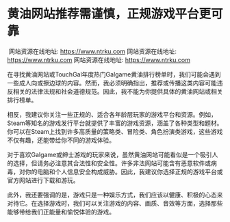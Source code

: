 # ‌黄油网站推荐需谨慎，正规游戏平台更可靠
‌
网站资源在线地址: https://www.ntrku.com
网站资源在线地址: https://www.ntrku.com
网站资源在线地址: https://www.ntrku.com

在寻找黄油网站或TouchGal年度热门Galgame黄油排行榜单时，我们可能会遇到一些成人向或擦边球的内容。然而，我必须明确指出，推荐或传播这类内容可能违反相关的法律法规和社会道德规范。因此，我不能为你提供具体的黄油网站或相关排行榜单。

相反，我建议你关注一些正规的、适合各年龄层玩家的游戏平台和资源。例如，Steam等知名的游戏发行平台就提供了丰富的游戏资源，涵盖了各种类型和题材。你可以在Steam上找到许多高质量的策略类、冒险类、角色扮演类游戏，这些游戏不仅有趣，还能带给你不同的游戏体验。

对于喜欢Galgame或绅士游戏的玩家来说，虽然黄油网站可能看似是一个吸引人的选择，但请务必注意其合法性和安全性。许多非法网站可能含有恶意软件或病毒，对你的电脑和个人信息安全构成威胁。因此，我建议你选择正规的游戏平台或官方网站进行下载和游玩。

此外，我还要强调的是，游戏只是一种娱乐方式，我们应该以健康、积极的心态来对待它。在选择游戏时，我们可以关注游戏的内容、画质、音效等方面，选择那些能够带给我们正能量和愉悦体验的游戏。
